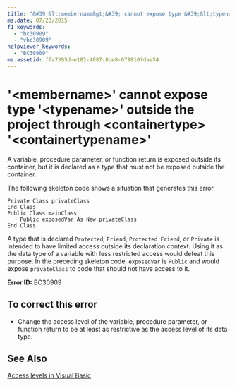 ```yaml
---
title: "&#39;&lt;membername&gt;&#39; cannot expose type &#39;&lt;typename&gt;&#39; outside the project through &lt;containertype&gt; &#39;&lt;containertypename&gt;&#39;"
ms.date: 07/20/2015
f1_keywords: 
  - "bc30909"
  - "vbc30909"
helpviewer_keywords: 
  - "BC30909"
ms.assetid: ffa7395d-e182-4087-8ce8-079810fdae54
---
```

# &#39;&lt;membername&gt;&#39; cannot expose type &#39;&lt;typename&gt;&#39; outside the project through &lt;containertype&gt; &#39;&lt;containertypename&gt;&#39;
A variable, procedure parameter, or function return is exposed outside its container, but it is declared as a type that must not be exposed outside the container.  
  
 The following skeleton code shows a situation that generates this error.  
  
```  
Private Class privateClass  
End Class  
Public Class mainClass  
    Public exposedVar As New privateClass  
End Class  
```  
  
 A type that is declared `Protected`, `Friend`, `Protected Friend`, or `Private` is intended to have limited access outside its declaration context. Using it as the data type of a variable with less restricted access would defeat this purpose. In the preceding skeleton code, `exposedVar` is `Public` and would expose `privateClass` to code that should not have access to it.  
  
 **Error ID:** BC30909  
  
## To correct this error  
  
- Change the access level of the variable, procedure parameter, or function return to be at least as restrictive as the access level of its data type.  
  
## See Also  
 [Access levels in Visual Basic](../../../visual-basic/programming-guide/language-features/declared-elements/access-levels.md)
